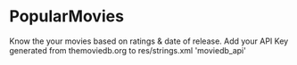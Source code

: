 # PopularMovies
Know the your movies based on ratings &amp; date of release.
Add your API Key generated from themoviedb.org to res/strings.xml 'moviedb_api' 
